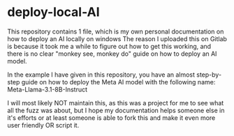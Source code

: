 # deploy-local-AI
This repository contains 1 file, which is my own personal documentation on how to deploy an AI locally on windows
The reason I uploaded this on Gitlab is because it took me a while to figure out how to get this working, and there is no clear "monkey see, monkey do" guide
on how to deploy an AI model.

In the example I have given in this repository, you have an almost step-by-step guide on how to deploy the Meta AI model with the following name:
Meta-Llama-3.1-8B-Instruct

I will most likely NOT maintain this, as this was a project for me to see what all the fuzz was about, but I hope my documentation helps someone else in it's efforts or at least someone is able to fork this
and make it even more user friendly OR script it.
